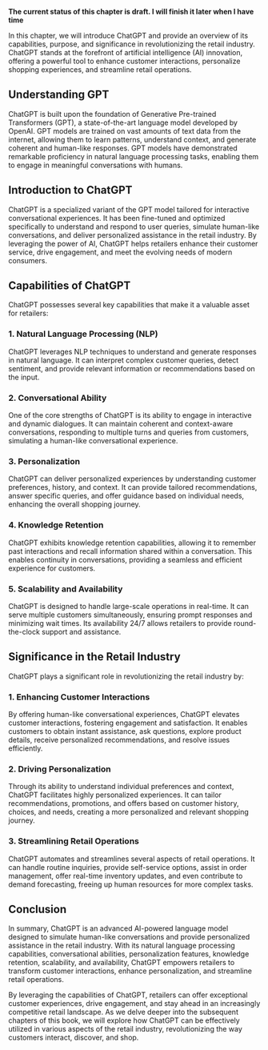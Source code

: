 **The current status of this chapter is draft. I will finish it later when I have time**

In this chapter, we will introduce ChatGPT and provide an overview of its capabilities, purpose, and significance in revolutionizing the retail industry. ChatGPT stands at the forefront of artificial intelligence (AI) innovation, offering a powerful tool to enhance customer interactions, personalize shopping experiences, and streamline retail operations.

Understanding GPT
-----------------

ChatGPT is built upon the foundation of Generative Pre-trained Transformers (GPT), a state-of-the-art language model developed by OpenAI. GPT models are trained on vast amounts of text data from the internet, allowing them to learn patterns, understand context, and generate coherent and human-like responses. GPT models have demonstrated remarkable proficiency in natural language processing tasks, enabling them to engage in meaningful conversations with humans.

Introduction to ChatGPT
-----------------------

ChatGPT is a specialized variant of the GPT model tailored for interactive conversational experiences. It has been fine-tuned and optimized specifically to understand and respond to user queries, simulate human-like conversations, and deliver personalized assistance in the retail industry. By leveraging the power of AI, ChatGPT helps retailers enhance their customer service, drive engagement, and meet the evolving needs of modern consumers.

Capabilities of ChatGPT
-----------------------

ChatGPT possesses several key capabilities that make it a valuable asset for retailers:

### 1. Natural Language Processing (NLP)

ChatGPT leverages NLP techniques to understand and generate responses in natural language. It can interpret complex customer queries, detect sentiment, and provide relevant information or recommendations based on the input.

### 2. Conversational Ability

One of the core strengths of ChatGPT is its ability to engage in interactive and dynamic dialogues. It can maintain coherent and context-aware conversations, responding to multiple turns and queries from customers, simulating a human-like conversational experience.

### 3. Personalization

ChatGPT can deliver personalized experiences by understanding customer preferences, history, and context. It can provide tailored recommendations, answer specific queries, and offer guidance based on individual needs, enhancing the overall shopping journey.

### 4. Knowledge Retention

ChatGPT exhibits knowledge retention capabilities, allowing it to remember past interactions and recall information shared within a conversation. This enables continuity in conversations, providing a seamless and efficient experience for customers.

### 5. Scalability and Availability

ChatGPT is designed to handle large-scale operations in real-time. It can serve multiple customers simultaneously, ensuring prompt responses and minimizing wait times. Its availability 24/7 allows retailers to provide round-the-clock support and assistance.

Significance in the Retail Industry
-----------------------------------

ChatGPT plays a significant role in revolutionizing the retail industry by:

### 1. Enhancing Customer Interactions

By offering human-like conversational experiences, ChatGPT elevates customer interactions, fostering engagement and satisfaction. It enables customers to obtain instant assistance, ask questions, explore product details, receive personalized recommendations, and resolve issues efficiently.

### 2. Driving Personalization

Through its ability to understand individual preferences and context, ChatGPT facilitates highly personalized experiences. It can tailor recommendations, promotions, and offers based on customer history, choices, and needs, creating a more personalized and relevant shopping journey.

### 3. Streamlining Retail Operations

ChatGPT automates and streamlines several aspects of retail operations. It can handle routine inquiries, provide self-service options, assist in order management, offer real-time inventory updates, and even contribute to demand forecasting, freeing up human resources for more complex tasks.

Conclusion
----------

In summary, ChatGPT is an advanced AI-powered language model designed to simulate human-like conversations and provide personalized assistance in the retail industry. With its natural language processing capabilities, conversational abilities, personalization features, knowledge retention, scalability, and availability, ChatGPT empowers retailers to transform customer interactions, enhance personalization, and streamline retail operations.

By leveraging the capabilities of ChatGPT, retailers can offer exceptional customer experiences, drive engagement, and stay ahead in an increasingly competitive retail landscape. As we delve deeper into the subsequent chapters of this book, we will explore how ChatGPT can be effectively utilized in various aspects of the retail industry, revolutionizing the way customers interact, discover, and shop.
